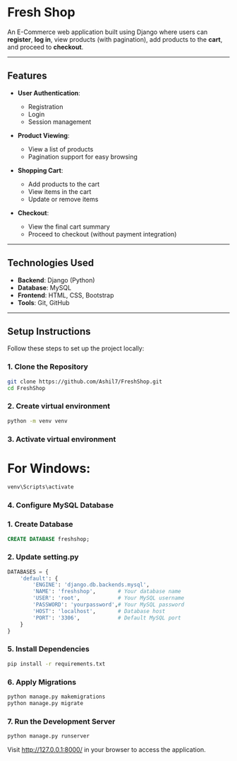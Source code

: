 # Fresh Shop  
An E-Commerce web application built using Django where users can **register**, **log in**, view products (with pagination), add products to the **cart**, and proceed to **checkout**.  

---

## Features  
- **User Authentication**:  
   - Registration  
   - Login  
   - Session management  

- **Product Viewing**:  
   - View a list of products  
   - Pagination support for easy browsing  

- **Shopping Cart**:  
   - Add products to the cart  
   - View items in the cart  
   - Update or remove items  

- **Checkout**:  
   - View the final cart summary  
   - Proceed to checkout (without payment integration)  

---

## Technologies Used  
- **Backend**: Django (Python)  
- **Database**: MySQL
- **Frontend**: HTML, CSS, Bootstrap  
- **Tools**: Git, GitHub  

---

## Setup Instructions  

Follow these steps to set up the project locally:

### 1. Clone the Repository  
```bash
git clone https://github.com/Ashil7/FreshShop.git
cd FreshShop
```
### 2. Create virtual environment
```bash
python -m venv venv
```
### 3. Activate virtual environment
# For Windows:
```bash
venv\Scripts\activate
```
### 4. Configure MySQL Database
### 1. Create Database
```sql
CREATE DATABASE freshshop;
```
### 2. Update setting.py
```python
DATABASES = {
    'default': {
        'ENGINE': 'django.db.backends.mysql',
        'NAME': 'freshshop',       # Your database name
        'USER': 'root',            # Your MySQL username
        'PASSWORD': 'yourpassword',# Your MySQL password
        'HOST': 'localhost',       # Database host
        'PORT': '3306',            # Default MySQL port
    }
}

```
### 5. Install Dependencies
```bash
pip install -r requirements.txt
```
### 6. Apply Migrations
```bash
python manage.py makemigrations
python manage.py migrate
```
### 7. Run the Development Server
```bash
python manage.py runserver
```
Visit http://127.0.0.1:8000/ in your browser to access the application.
